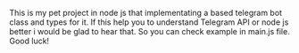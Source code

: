 This is my pet project in node js that implementating a based telegram bot class and types for it.
If this help you to understand Telegram API or node js better i would be glad to hear that.
So you can check example in main.js file.
Good luck!
